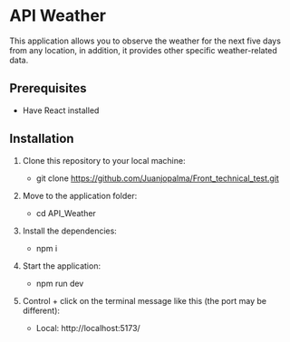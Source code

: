 # API Weather 

This application allows you to observe the weather for the next five days from any location, in addition, it provides other specific weather-related data.

## Prerequisites
- Have React installed

## Installation
1. Clone this repository to your local machine: 
   - git clone https://github.com/Juanjopalma/Front_technical_test.git

2. Move to the application folder:
   - cd API_Weather

4. Install the dependencies:
   - npm i

5. Start the application:
   - npm run dev

6. Control + click on the terminal message like this (the port may be different):
   - Local:   http://localhost:5173/
